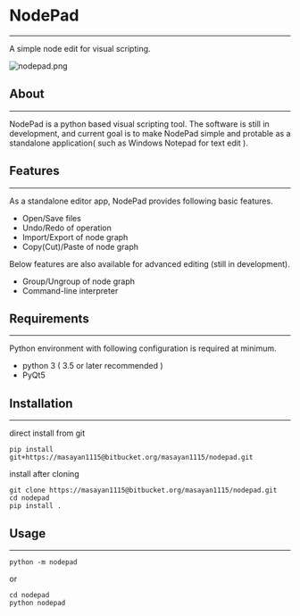 # NodePad

------

A simple node edit for visual scripting.

![nodepad.png](https://bitbucket.org/repo/p8k4Lrr/images/160901691-nodepad.png)


## About

------

NodePad is a python based visual scripting tool.
The software is still in development, and current goal is to make NodePad simple and protable as a standalone application( such as Windows Notepad for text edit ).


## Features ##

------

As a standalone editor app, NodePad provides following basic features.

- Open/Save files
- Undo/Redo of operation
- Import/Export of node graph
- Copy(Cut)/Paste of node graph

Below features are also available for advanced editing (still in development).

- Group/Ungroup of node graph
- Command-line interpreter

## Requirements ##

------

Python environment with following configuration is required at minimum.

* python 3 ( 3.5 or later recommended ) 
* PyQt5

## Installation ##

------

direct install from git

```
pip install git+https://masayan1115@bitbucket.org/masayan1115/nodepad.git
```

install after cloning

```
git clone https://masayan1115@bitbucket.org/masayan1115/nodepad.git
cd nodepad
pip install .
```

## Usage ##

------

```
python -m nodepad
```

or

```
cd nodepad
python nodepad
```

